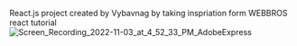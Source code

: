 React.js project created by Vybavnag by taking inspriation form WEBBROS react tutorial
![Screen_Recording_2022-11-03_at_4_52_33_PM_AdobeExpress](https://user-images.githubusercontent.com/100373921/199927217-79804040-523c-4608-8bc1-ffd47905113a.gif)
